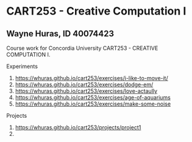 # CART253 - Creative Computation I
## Wayne Huras, ID 40074423

Course work for Concordia University CART253 - CREATIVE COMPUTATION I.

Experiments
1. https://whuras.github.io/cart253/exercises/i-like-to-move-it/
2. https://whuras.github.io/cart253/exercises/dodge-em/
3. https://whuras.github.io/cart253/exercises/love-actaully
4. https://whuras.github.io/cart253/exercises/age-of-aquariums
5. https://whuras.github.io/cart253/exercises/make-some-noise

Projects
1. https://whuras.github.io/cart253/projects/project1
2.
